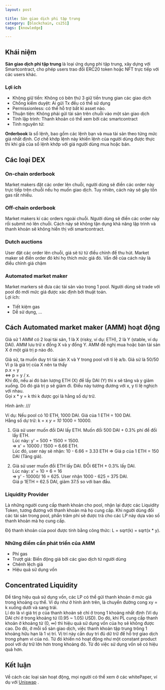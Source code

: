 ```yaml
---
layout: post

title: Sàn giao dịch phi tập trung
category: [blockchain, cs251]
tags: [knowledge]

---
```


## Khái niệm

<strong> Sàn giao dịch phi tập trung </strong> là loại ứng dụng phi tập trung, xây dựng với Smartcontract, cho phép users trao đổi ERC20 token hoặc NFT trực tiếp với các users khác.

### Lợi ích

+ Không giữ tiền: Không có bên thứ 3 giữ tiền trung gian các giao dịch
+ Chống kiểm duyệt: Ai gửi Tx đều có thể sử dụng
+ Permissionless: có thể hỗ trợ bất kì asset nào.
+ Thuận tiện: Không phải gửi tài sản trên chuỗi vào một sàn giao dịch
+ Tính lập trình: Thanh khoản có thể xem bởi các smartcontract
+ Tính nguyên tử:

<strong> Orderbook </strong> là sổ lệnh, bao gồm các lệnh bạn và mua tài sản theo từng mức giá nhất định. Cơ chế khớp lệnh này khiến lệnh của người dùng được thực thi khi giá của sổ lệnh khớp với giá người dùng mua hoặc bán.

## Các loại DEX

### On-chain orderbook

Market makers đặt các order lên chuỗi, người dùng sẽ điền các order này trực tiếp trên chuỗi nếu họ muốn giao dịch. Tuy nhiên, cách này sẽ gây tốn gas rất nhiều.

### Off-chain orderbook

Market makers kí các orders ngoài chuỗi. Người dùng sẽ điền các order này rồi submit nó lên chuỗi. Cách này sẽ không tận dụng khả năng lập trình và thanh khoản sẽ không hiển thị với smartcontract.

### Dutch auctions

User đặt các order lên chuỗi, giá sẽ từ từ điều chỉnh để thu hút. Market maker sẽ điền order đó khi họ thích mức giá đó. Vấn đề của cách này là điều chỉnh giá chậm

### Automated market maker

Market markers sẽ đưa các tài sản vào trong 1 pool. Người dùng sẽ trade với pool đó mới mức giá được xác định bởi thuật toán.<br>
Lợi ích:
+ Tiết kiệm gas
+ Dễ sử dụng, ...

## Cách Automated market maker (AMM) hoạt động

Giả sử 1 AMM có 2 loại tài sản, 1 là X (risky, ví dụ: ETH), 2 là Y (stable, ví dụ DAI). AMM lưu trữ x đồng X và y đồng Y. AMM đề nghị mua hoặc bán tài sản X ở một giá trị p nào đó.<br>

Giả sử, ta muốn duy trì tài sản X và Y trong pool với tỉ lệ a/b. Giả sử là 50/50
Vì p là giá trị của X nên ta thấy<br>
                    p.x = y <br>
                    <=> p = y / x. <br>
Khi đó, nếu ai đó bán lượng ETH (X) để lấy DAI (Y) thì x sẽ tăng và y giảm xuống. Dó đó giá trị p sẽ giảm đi.
Điều này tương đương với x, y tỉ lệ nghịch với nhau. <br>
Gọi x * y = k thì k được gọi là hằng số dự trữ.

Hình ảnh: ///

Ví dụ: Nếu pool có 10 ETH, 1000 DAI. Giá của 1 ETH = 100 DAI. <br>
Hằng số dự trữ: k = x *y = 10* 1000 = 10000.

1) Giả sử user muốn đổi DAI lấy ETH. Muốn đổi 500 DAI + 0.3% phí để đổi lấy ETH.  <br>
Lúc này: y' = 500 + 1500 = 1500. <br>
=> x' = 10000 / 1500 = 6.66 ETH. <br>
Lúc đó, user này sẽ nhận: 10 - 6.66 = 3.33 ETH => Giá p của 1 ETH = 150 DAI (Tăng giá).

2) Giả sử user muốn đổi ETH lấy DAI. ĐỔi 6ETH + 0.3% lấy DAI. <br>
Lúc này: x' = 10 + 6 = 16 <br>
=> y' - 10000/ 16 = 625. User nhận 1000 - 625 = 375 DAI. <br>
Giá p 1ETH = 62.5 DAI, giảm 37.5 so với ban đầu.

### Liquidity Provider

Là những người cung cấp thanh khoản cho pool, nhận lại được các Liquidity Token, tương đương với thanh khoản mà họ cung cấp. Khi người dùng đổi các tài sản trong pool, phần trăm phí sẽ được trả cho các LP này dựa vào số thanh khoản mà họ cung cấp.

Độ thanh khoản của pool được tính bằng công thức:  L = sqrt(k) = sqrt(x * y).

### Những điểm cần phát triển của AMM
+ Phí gas
+ Trượt giá: Biến động giá bởi các giao dịch từ người dùng
+ Chênh lệch giá
+ Hiệu quả sử dụng vốn

## Concentrated Liquidity

Để tăng hiệu quả sử dụng vốn, các LP có thể gửi thanh khoản ở mức giá trong khoảng cụ thể. Ví dụ như ở hình ảnh trên, là chuyển đường cong xy = k xuống dưới và sang trái. <br>
Lí do là vì giá trị p của thanh khoản sẽ chỉ ở trong 1 khoảng nhất định (Ví dụ DAI chỉ ở trong khoảng từ (0.95 ~ 1.05) USD). Do đó, khi PL cung cấp thanh khoản ở khoảng từ (0, ∞) thì hiệu quả sử dụng vốn của họ sẽ không được cao. Do đó, ở mỗi số sàn giao dịch, việc thanh khoản tập trung trông 1 khoảng hữu hạn là 1 vị trí. Vị trí này cần duy trì đủ dữ trữ để hỗ trợ giao dịch trong phạm vi của nó. Từ đó khiến nó hoạt động như một constant product pool với dự trữ lớn hơn trong khoảng đó. Từ đó việc sử dụng vốn sẽ có hiệu quả hơn.

## Kết luận

Về cách các loại sàn hoạt động, mọi người có thể xem ở các whitePaper, ví dụ với [Uniswap](https://uniswap.org/whitepaper.pdf) .
